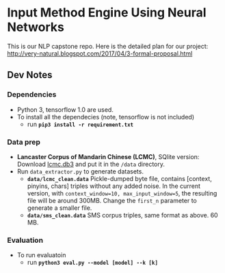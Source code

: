 # Input Method Engine Using Neural Networks
This is our NLP capstone repo. Here is the detailed plan for our project:
http://very-natural.blogspot.com/2017/04/3-formal-proposal.html

## Dev Notes
### Dependencies
* Python 3, tensorflow 1.0 are used.
* To install all the dependecies (note, tensorflow is not included)
    * run **`pip3 install -r requirement.txt`**

### Data prep
* **Lancaster Corpus of Mandarin Chinese (LCMC)**, SQlite version:  Download [lcmc.db3](https://www.google.com/url?q=https://drive.google.com/open?id%3D0B6AoAA-0CimLTXMzRzNsdzltWVE&sa=D&ust=1492071674907000&usg=AFQjCNEVmzMXIkyobfENysdBt-02JAiUDw) and put it in the `/data` directory.
* Run `data_extractor.py` to generate datasets.
    * **`data/lcmc_clean.data`** Pickle-dumped byte file, contains [context, pinyins, chars] triples without any added noise. In the current version, with `context_window=10, max_input_window=5`, the resulting file will be around 300MB. Change the `first_n` parameter to generate a smaller file.
    *  **`data/sms_clean.data`** SMS corpus triples, same format as above. 60 MB.

### Evaluation
* To run evaluatoin
    * run **`python3 eval.py --model [model] --k [k]`**
